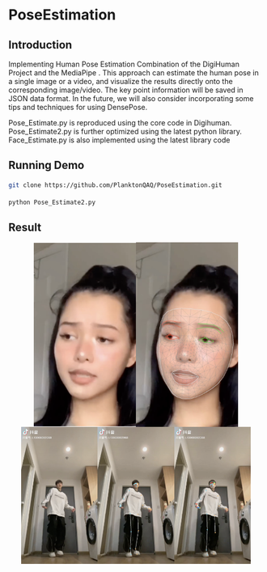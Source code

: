 # PoseEstimation

## Introduction

Implementing Human Pose Estimation Combination of the DigiHuman Project and the MediaPipe .
This approach can estimate the human pose in a single image or a video, and visualize the results directly onto the corresponding image/video. The key point information will be saved in JSON data format. In the future, we will also consider incorporating some tips and techniques for using DensePose.

Pose_Estimate.py is reproduced using the core code in Digihuman. Pose_Estimate2.py is further optimized using the latest python library. Face_Estimate.py is also implemented using the latest library code



## Running Demo

```bash
git clone https://github.com/PlanktonQAQ/PoseEstimation.git

python Pose_Estimate2.py

```



## Result

<div style="display: flex; justify-content: center; align-items: center;">
  <img src="./Data/face_test.png" alt="Image 1" width="40%" height="auto">
  <img src="./Data/test_02.png" alt="Image 2" width="40%" height="auto">
</div>


<div style="display: flex; justify-content: center; align-items: center;">
  <img src="./Data/pose_test.png" alt="Image 1" width="30%" height="auto">
  <img src="./Data/test_00.png" alt="Image 2" width="30%" height="auto">
  <img src="./Data/test_01.png" alt="Image 2" width="30%" height="auto">
</div>




